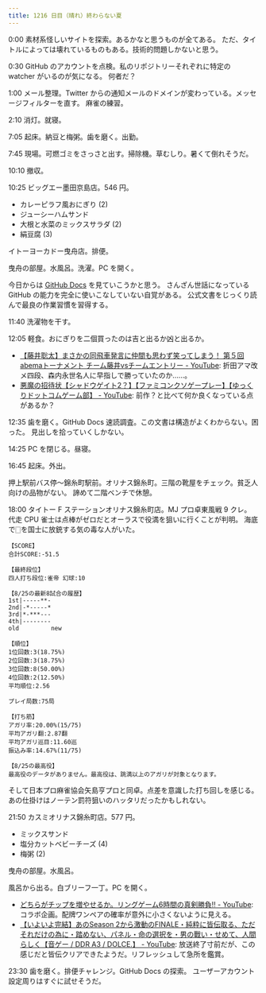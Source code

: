 ```yaml
---
title: 1216 日目（晴れ）終わらない夏
---
```


0:00 素材系怪しいサイトを探索。あるかなと思うものが全てある。
ただ、タイトルによっては壊れているものもある。技術的問題しかないと思う。

0:30 GitHub のアカウントを点検。私のリポジトリーそれぞれに特定の watcher がいるのが気になる。
何者だ？

1:00 メール整理。Twitter からの通知メールのドメインが変わっている。メッセージフィルターを直す。
麻雀の練習。

2:10 消灯。就寝。

7:05 起床。納豆と梅粥。歯を磨く。出勤。

7:45 現場。可燃ゴミをさっさと出す。掃除機。草むしり。暑くて倒れそうだ。

10:10 撤収。

10:25 ビッグエー墨田京島店。546 円。

* カレーピラフ風おにぎり (2)
* ジューシーハムサンド
* 大根と水菜のミックスサラダ (2)
* 絹豆腐 (3)

イトーヨーカドー曳舟店。排便。

曳舟の部屋。水風呂。洗濯。PC を開く。

今日からは [GitHub Docs](https://docs.github.com/en) を見ていこうかと思う。
さんざん世話になっている GitHub の能力を完全に使いこなしていない自覚がある。
公式文書をじっくり読んで最良の作業習慣を習得する。

11:40 洗濯物を干す。

12:05 軽食。おにぎりを二個買ったのは吉と出るか凶と出るか。

* [【藤井聡太】まさかの同飛車発言に仲間も思わず笑ってしまう！ 第５回abemaトーナメント チーム藤井vsチームエントリー - YouTube](https://www.youtube.com/watch?v=GNKPRW91b6w):
  折田アマ改メ四段、森内永世名人に早指しで勝っていたのか……。
* [悪魔の招待状【シャドウゲイト2？】【ファミコンクソゲープレー】【ゆっくりドットコムゲーム部】 - YouTube](https://www.youtube.com/watch?v=SVfSqtxUt70):
  前作？と比べて何か良くなっている点があるか？

12:35 歯を磨く。GitHub Docs 速読調査。この文書は構造がよくわからない。困った。
見出しを拾っていくしかない。

14:25 PC を閉じる。昼寝。

16:45 起床。外出。

押上駅前バス停～錦糸町駅前。オリナス錦糸町。三階の靴屋をチェック。貧乏人向けの品物がない。
諦めて二階ベンチで休憩。

18:00 タイトー F ステーションオリナス錦糸町店。MJ プロ卓東風戦 9 クレ。
代走 CPU 雀士は点棒がゼロだとオーラスで役満を狙いに行くことが判明。
海底で🀆を国士に放銃する気の毒な人がいた。

```text
【SCORE】
合計SCORE:-51.5

【最終段位】
四人打ち段位:雀帝 幻球:10

【8/25の最新8試合の履歴】
1st|-----**-
2nd|-*-----*
3rd|*-***---
4th|--------
old         new

【順位】
1位回数:3(18.75%)
2位回数:3(18.75%)
3位回数:8(50.00%)
4位回数:2(12.50%)
平均順位:2.56

プレイ局数:75局

【打ち筋】
アガリ率:20.00%(15/75)
平均アガリ翻:2.87翻
平均アガリ巡目:11.60巡
振込み率:14.67%(11/75)

【8/25の最高役】
最高役のデータがありません。最高役は、跳満以上のアガリが対象となります。
```

そして日本プロ麻雀協会矢島亨プロと同卓。点差を意識した打ち回しを感じる。
あの仕掛けはノーテン罰符狙いのハッタリだったかもしれない。

21:50 カスミオリナス錦糸町店。577 円。

* ミックスサンド
* 塩分カットベビーチーズ (4)
* 梅粥 (2)

曳舟の部屋。水風呂。

風呂から出る。白ブリーフ一丁。PC を開く。

* [どちらがチップを増やせるか。リングゲーム6時間の真剣勝負‼ - YouTube](https://www.youtube.com/watch?v=YcRjfIGprb0):
  コラボ企画。配牌ワンペアの確率が意外に小さくないように見える。
* [【いよいよ完結】あのSeason 2から激動のFINALE・純粋に皆伝取る、ただそれだけの為に・踏めない、パネル・命の選択を・男の戰い・せめて、人間らしく【音ゲー / DDR A3 / DOLCE.】 - YouTube](https://www.youtube.com/watch?v=4Ajm2XzPVRc):
  放送終了寸前だが、この感じだと皆伝クリアできたようだ。リフレッシュして急所を鑑賞。

23:30 歯を磨く。排便チャレンジ。GitHub Docs の探索。
ユーザーアカウント設定周りはすぐに試せそうだ。

